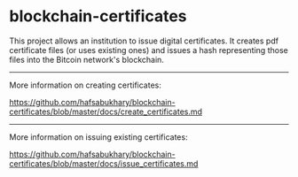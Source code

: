 blockchain-certificates
=======================

This project allows an institution to issue digital certificates. It creates pdf certificate files (or uses existing ones) and issues a hash representing those files into the Bitcoin network's blockchain. 

****

More information on creating certificates:

<https://github.com/hafsabukhary/blockchain-certificates/blob/master/docs/create_certificates.md>

****

More information on issuing existing certificates:

<https://github.com/hafsabukhary/blockchain-certificates/blob/master/docs/issue_certificates.md>

